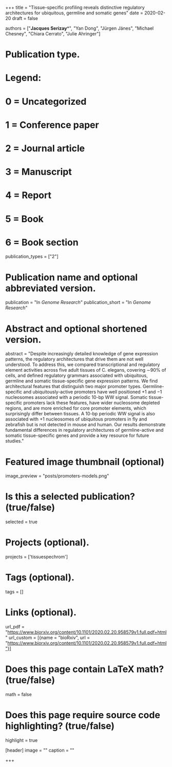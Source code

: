 +++
title = "Tissue-specific profiling reveals distinctive regulatory architectures for ubiquitous, germline and somatic genes"
date = 2020-02-20
draft = false

authors = ["**Jacques Serizay***", "Yan Dong", "Jürgen Jänes", "Michael Chesney", "Chiara Cerrato", "Julie Ahringer"]

# Publication type.
# Legend:
# 0 = Uncategorized
# 1 = Conference paper
# 2 = Journal article
# 3 = Manuscript
# 4 = Report
# 5 = Book
# 6 = Book section
publication_types = ["2"]

# Publication name and optional abbreviated version.
publication = "In *Genome Research*"
publication_short = "In *Genome Research*"

# Abstract and optional shortened version.
abstract = "Despite increasingly detailed knowledge of gene expression patterns, the regulatory architectures that drive them are not well understood. To address this, we compared transcriptional and regulatory element activities across five adult tissues of C. elegans, covering ∼90% of cells, and defined regulatory grammars associated with ubiquitous, germline and somatic tissue-specific gene expression patterns. We find architectural features that distinguish two major promoter types. Germline-specific and ubiquitously-active promoters have well positioned +1 and −1 nucleosomes associated with a periodic 10-bp WW signal. Somatic tissue-specific promoters lack these features, have wider nucleosome depleted regions, and are more enriched for core promoter elements, which surprisingly differ between tissues. A 10-bp periodic WW signal is also associated with +1 nucleosomes of ubiquitous promoters in fly and zebrafish but is not detected in mouse and human. Our results demonstrate fundamental differences in regulatory architectures of germline-active and somatic tissue-specific genes and provide a key resource for future studies."

# Featured image thumbnail (optional)
image_preview = "posts/promoters-models.png"

# Is this a selected publication? (true/false)
selected = true

# Projects (optional).
projects = ['tissuespechrom']

# Tags (optional).
tags = []

# Links (optional).
url_pdf = "https://www.biorxiv.org/content/10.1101/2020.02.20.958579v1.full.pdf+html"
url_custom = [{name = "bioRxiv", url = "https://www.biorxiv.org/content/10.1101/2020.02.20.958579v1.full.pdf+html"}]

# Does this page contain LaTeX math? (true/false)
math = false

# Does this page require source code highlighting? (true/false)
highlight = true

[header]
image = ""
caption = ""

+++
